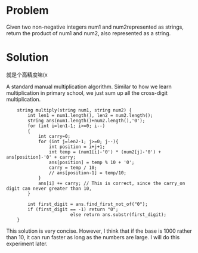 # Problem
Given two non-negative integers num1 and num2represented as strings, return the product of num1 and num2, also represented as a string.

# Solution
就是个高精度嘛(x

A standard manual multiplication algorithm. Similar to how we learn multiplication in primary school, we just sum up all the cross-digit multiplication.

```[C++]
    string multiply(string num1, string num2) {
        int len1 = num1.length(), len2 = num2.length();
        string ans(num1.length()+num2.length(),'0');
        for (int i=len1-1; i>=0; i--)
        {
            int carry=0;
            for (int j=len2-1; j>=0; j--){
                int position = i+j+1;
                int temp = (num1[i]-'0') * (num2[j]-'0') + ans[position]-'0' + carry;
                ans[position] = temp % 10 + '0';
                carry = temp / 10;
                // ans[position-1] = temp/10;
            }
            ans[i] += carry; // This is correct, since the carry_on digit can never greater than 10,
        }
            
        int first_digit = ans.find_first_not_of("0"); 
        if (first_digit == -1) return "0";
                        else return ans.substr(first_digit);
    }
```

This solution is very concise. However, I think that if the base is 1000 rather than 10, it can run faster as long as the numbers are large. I will do this experiment later.